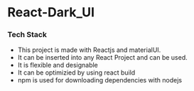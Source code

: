 # React-Dark_UI

### Tech Stack
- This project is made with Reactjs and materialUI.
- It can be inserted into any React Project and can be used.
- It is flexible and designable
- It can be optimizied by using react build
- npm is used for downloading dependencies with nodejs
 
